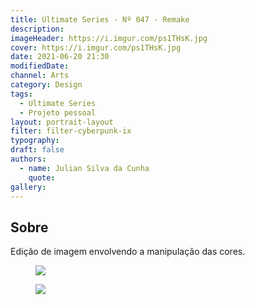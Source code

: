```yaml
---
title: Ultimate Series - Nº 047 - Remake
description:
imageHeader: https://i.imgur.com/ps1THsK.jpg
cover: https://i.imgur.com/ps1THsK.jpg
date: 2021-06-20 21:30
modifiedDate:
channel: Arts
category: Design
tags:
  - Ultimate Series
  - Projeto pessoal
layout: portrait-layout
filter: filter-cyberpunk-ix
typography:
draft: false
authors:
  - name: Julian Silva da Cunha
    quote:
gallery:
---
```


## Sobre

Edição de imagem envolvendo a manipulação das cores.

<figure>
<img src="https://i.imgur.com/ps1THsK.jpg" className="max-w-full mx-auto block"/>
</figure>

<figure>
<img src="https://i.imgur.com/kZ0nZNr.jpg" className="max-w-full mx-auto block"/>
</figure>
